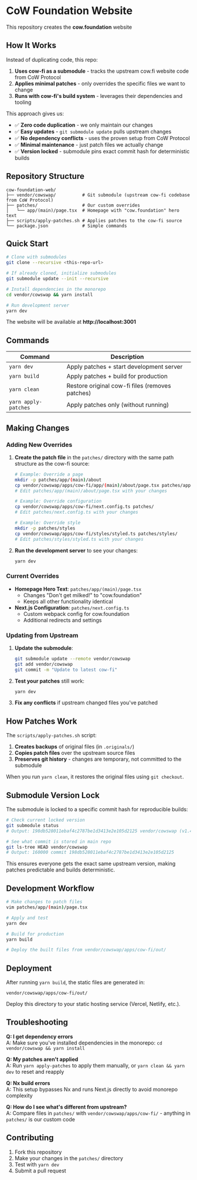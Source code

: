 # CoW Foundation Website

This repository creates the **cow.foundation** website

## How It Works

Instead of duplicating code, this repo:

1. **Uses cow-fi as a submodule** - tracks the upstream cow.fi website code from CoW Protocol
2. **Applies minimal patches** - only overrides the specific files we want to change
3. **Runs with cow-fi's build system** - leverages their dependencies and tooling

This approach gives us:

- ✅ **Zero code duplication** - we only maintain our changes
- ✅ **Easy updates** - `git submodule update` pulls upstream changes
- ✅ **No dependency conflicts** - uses the proven setup from CoW Protocol
- ✅ **Minimal maintenance** - just patch files we actually change
- ✅ **Version locked** - submodule pins exact commit hash for deterministic builds

## Repository Structure

```
cow-foundation-web/
├── vendor/cowswap/          # Git submodule (upstream cow-fi codebase from CoW Protocol)
├── patches/                 # Our custom overrides
│   └── app/(main)/page.tsx  # Homepage with "cow.foundation" hero text
├── scripts/apply-patches.sh # Applies patches to the cow-fi source
└── package.json             # Simple commands
```

## Quick Start

```bash
# Clone with submodules
git clone --recursive <this-repo-url>

# If already cloned, initialize submodules
git submodule update --init --recursive

# Install dependencies in the monorepo
cd vendor/cowswap && yarn install

# Run development server
yarn dev
```

The website will be available at **http://localhost:3001**

## Commands

| Command              | Description                                     |
| -------------------- | ----------------------------------------------- |
| `yarn dev`           | Apply patches + start development server        |
| `yarn build`         | Apply patches + build for production            |
| `yarn clean`         | Restore original cow-fi files (removes patches) |
| `yarn apply-patches` | Apply patches only (without running)            |

## Making Changes

### Adding New Overrides

1. **Create the patch file** in the `patches/` directory with the same path structure as the cow-fi source:

   ```bash
   # Example: Override a page
   mkdir -p patches/app/(main)/about
   cp vendor/cowswap/apps/cow-fi/app/(main)/about/page.tsx patches/app/(main)/about/
   # Edit patches/app/(main)/about/page.tsx with your changes

   # Example: Override configuration
   cp vendor/cowswap/apps/cow-fi/next.config.ts patches/
   # Edit patches/next.config.ts with your changes

   # Example: Override style
   mkdir -p patches/styles
   cp vendor/cowswap/apps/cow-fi/styles/styled.ts patches/styles/
   # Edit patches/styles/styled.ts with your changes
   ```

2. **Run the development server** to see your changes:
   ```bash
   yarn dev
   ```

### Current Overrides

- **Homepage Hero Text**: `patches/app/(main)/page.tsx`
  - Changes "Don't get milked!" to "cow.foundation"
  - Keeps all other functionality identical
- **Next.js Configuration**: `patches/next.config.ts`
  - Custom webpack config for cow.foundation
  - Additional redirects and settings

### Updating from Upstream

1. **Update the submodule**:

   ```bash
   git submodule update --remote vendor/cowswap
   git add vendor/cowswap
   git commit -m "Update to latest cow-fi"
   ```

2. **Test your patches** still work:

   ```bash
   yarn dev
   ```

3. **Fix any conflicts** if upstream changed files you've patched

## How Patches Work

The `scripts/apply-patches.sh` script:

1. **Creates backups** of original files (in `.originals/`)
2. **Copies patch files** over the upstream source files
3. **Preserves git history** - changes are temporary, not committed to the submodule

When you run `yarn clean`, it restores the original files using `git checkout`.

## Submodule Version Lock

The submodule is locked to a specific commit hash for reproducible builds:

```bash
# Check current locked version
git submodule status
# Output: 198db528011ebaf4c2787be1d3413e2e105d2125 vendor/cowswap (v1.49.2-1662-g198db5280)

# See what commit is stored in main repo
git ls-tree HEAD vendor/cowswap
# Output: 160000 commit 198db528011ebaf4c2787be1d3413e2e105d2125
```

This ensures everyone gets the exact same upstream version, making patches predictable and builds deterministic.

## Development Workflow

```bash
# Make changes to patch files
vim patches/app/(main)/page.tsx

# Apply and test
yarn dev

# Build for production
yarn build

# Deploy the built files from vendor/cowswap/apps/cow-fi/out/
```

## Deployment

After running `yarn build`, the static files are generated in:

```
vendor/cowswap/apps/cow-fi/out/
```

Deploy this directory to your static hosting service (Vercel, Netlify, etc.).

## Troubleshooting

**Q: I get dependency errors**  
A: Make sure you've installed dependencies in the monorepo: `cd vendor/cowswap && yarn install`

**Q: My patches aren't applied**  
A: Run `yarn apply-patches` to apply them manually, or `yarn clean && yarn dev` to reset and reapply

**Q: Nx build errors**  
A: This setup bypasses Nx and runs Next.js directly to avoid monorepo complexity

**Q: How do I see what's different from upstream?**  
A: Compare files in `patches/` with `vendor/cowswap/apps/cow-fi/` - anything in `patches/` is our custom code

## Contributing

1. Fork this repository
2. Make your changes in the `patches/` directory
3. Test with `yarn dev`
4. Submit a pull request
